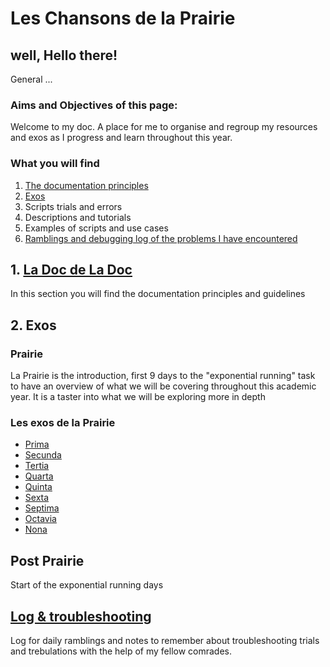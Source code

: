 # Les Chansons de la Prairie

## well, Hello there!
General ... 

### Aims and Objectives of this page:

Welcome to my doc.
A place for me to organise and regroup my resources and exos as I progress and learn throughout this year.

### What you will find

1. [The documentation principles](1_MaDoc.md)
2. [Exos](1_Exos.md)
3. Scripts trials and errors
4. Descriptions and tutorials
5. Examples of scripts and use cases
6. [Ramblings and debugging log of the problems I have encountered](0_Log.md)

## 1. [La Doc de La Doc](1_MaDoc.md)

In this section you will find the documentation principles and guidelines

## 2. Exos

### Prairie
La Prairie is the introduction, first 9 days to the "exponential running" task to have an overview of what we will be covering throughout this academic year. 
It is a taster into what we will be exploring more in depth

### Les exos de la Prairie
* [Prima](prairie_exos/1_Prima.md)
* [Secunda](prairie_exos/2_Secunda.md)
* [Tertia](prairie_exos/3_Tertia.md)
* [Quarta](prairie_exos/4_Quarta.md)
* [Quinta](prairie_exos/5_Quinta.md)
* [Sexta](prairie_exos/6_Sexta.md)
* [Septima](prairie_exos/7_Septima.md)
* [Octavia](prairie_exos/8_octavia.md)
* [Nona](prairie_exos/9_Nona.md)

## Post Prairie
Start of the exponential running days

## [Log & troubleshooting](0_Log.md)
Log for daily ramblings and notes to remember about troubleshooting trials and trebulations with the help of my fellow comrades.

